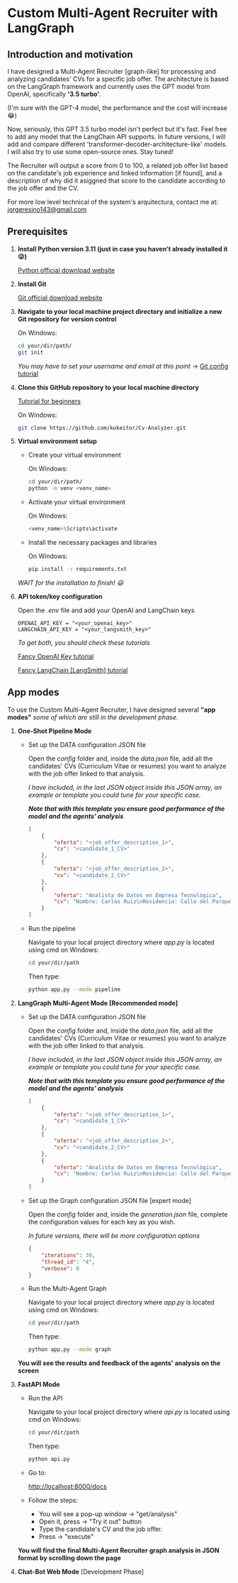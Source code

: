 # **Custom Multi-Agent Recruiter with LangGraph**

## **Introduction and motivation**

I have designed a Multi-Agent Recruiter [graph-like] for processing and analyzing candidates' CVs for a specific job offer. The architecture is based on the LangGraph framework and currently uses the GPT model from OpenAI, specifically **'3.5 turbo'**. 

(I'm sure with the GPT-4 model, the performance and the cost will increase :joy:)

Now, seriously, this GPT 3.5 turbo model isn't perfect but it's fast. Feel free to add any model that the LangChain API supports. In future versions, I will add and compare different 'transformer-decoder-architecture-like' models. I will also try to use some open-source ones. Stay tuned!

The Recruiter will output a score from 0 to 100, a related job offer list based on the candidate's job experience and linked information [if found], and a description of why did it asiggned that score to the candidate according to the job offer and the CV.

For more low level technical of the system's arquitectura, contact me at: jorgeresino143@gmail.com

## **Prerequisites**

1. **Install Python version 3.11 (just in case you haven’t already installed it :stuck_out_tongue_winking_eye:)**

   [Python official download website](https://www.python.org/downloads/)

2. **Install Git**

   [Git official download website](https://www.git-scm.com/downloads)

3. **Navigate to your local machine project directory and initialize a new Git repository for version control**

    On Windows:
    ```sh
    cd your/dir/path/
    git init
    ```

    *You may have to set your username and email at this point* -> [Git config tutorial](https://www.youtube.com/watch?v=yDntCIs-IJM)

4. **Clone this GitHub repository to your local machine directory**

    [Tutorial for beginners](https://www.youtube.com/watch?v=q9wc7hUrW8U)

    On Windows:
    ```sh
    git clone https://github.com/kokeitor/Cv-Analyzer.git
    ```
   
5. **Virtual environment setup**
  
    - Create your virtual environment
    
        On Windows:
        ```sh
        cd your/dir/path/
        python -m venv <venv_name>
        ```

    - Activate your virtual environment
    
        On Windows:
        ```sh
        <venv_name>\Scripts\activate
        ```

    - Install the necessary packages and libraries

        On Windows:
        ```sh
        pip install -r requirements.txt
        ```

    *WAIT for the installation to finish! :smiley:*

6. **API token/key configuration**
   
   Open the *.env* file and add your OpenAI and LangChain keys
   ```
   OPENAI_API_KEY = "<your_openai_key>"
   LANGCHAIN_API_KEY = "<your_langsmith_key>"
   ```
    *To get both, you should check these tutorials*

   [Fancy OpenAI Key tutorial](https://www.youtube.com/watch?v=aVog4J6nIAU)

   [Fancy LangChain [LangSmith] tutorial](https://www.youtube.com/watch?v=bE9sf9vGsrM)

## **App modes**

To use the Custom Multi-Agent Recruiter, I have designed several **"app modes"** *some of which are still in the development phase*.

1. **One-Shot Pipeline Mode**

    - Set up the DATA configuration JSON file 

        Open the *config* folder and, inside the *data.json* file, add all the candidates' CVs (Curriculum Vitae or resumes) you want to analyze with the job offer linked to that analysis.

        *I have included, in the last JSON object inside this JSON array, an example or template you could tune for your specific case.*

        ***Note that with this template you ensure good performance of the model and the agents' analysis***

        ```json
        [
            {
                "oferta": "<job_offer_description_1>", 
                "cv": "<candidate_1_CV>"
            },
            { 
                "oferta": "<job_offer_description_2>", 
                "cv": "<candidate_2_CV>"
            },
            {
                "oferta": "Analista de Datos en Empresa Tecnológica",
                "cv": "Nombre: Carlos Ruiz\nResidencia: Calle del Parque 78, Ciudad Central\nCorreo: carlos.ruiz@ejemplo.com\nTeléfono: 555-456-7891\n\nEXPERIENCIA PROFESIONAL\n- Junio 2021 / Presente: Analista de Datos - TechData Solutions\n  Análisis de grandes conjuntos de datos, creación de dashboards, generación de informes.\n\n- Septiembre 2018 / Mayo 2021: Programador - Software Innovators\n  Desarrollo de software, pruebas de calidad, implementación de mejoras.\n\n- Enero 2016 / Agosto 2018: Soporte Técnico - HelpDesk Corp\n  Resolución de incidencias técnicas, soporte al cliente, mantenimiento de sistemas.\n\nFORMACIÓN ACADÉMICA\n- Finalizada en Mayo 2018: Ingeniería Informática, Universidad de Ciudad Central\n\nIDIOMAS\n- Inglés: Fluido (C2) en lectura, Fluido (C2) en oral, Fluido (C2) en escrita\n- Español: Nativo (C2) en lectura, Nativo (C2) en oral, Nativo (C2) en escrita\n\nHABILIDADES\n- Análisis de datos\n- Programación en Python y Java\n- Creación de dashboards\n\nOtros datos\n- Certificación en Data Science, 2020\n- Participación en proyectos de inteligencia artificial\n"
            }
        ]
        ```

    - Run the pipeline

        Navigate to your local project directory where *app.py* is located using cmd on Windows:

        ```sh
        cd your/dir/path
        ``` 

        Then type:
        ```sh
        python app.py --mode pipeline
        ```

2. **LangGraph Multi-Agent Mode [Recommended mode]**

    - Set up the DATA configuration JSON file 

        Open the *config* folder and, inside the *data.json* file, add all the candidates' CVs (Curriculum Vitae or resumes) you want to analyze with the job offer linked to that analysis.

        *I have included, in the last JSON object inside this JSON array, an example or template you could tune for your specific case.*

        ***Note that with this template you ensure good performance of the model and the agents' analysis***

        ```json
        [
            {
                "oferta": "<job_offer_description_1>", 
                "cv": "<candidate_1_CV>"
            },
            { 
                "oferta": "<job_offer_description_2>", 
                "cv": "<candidate_2_CV>"
            },
            {
                "oferta": "Analista de Datos en Empresa Tecnológica",
                "cv": "Nombre: Carlos Ruiz\nResidencia: Calle del Parque 78, Ciudad Central\nCorreo: carlos.ruiz@ejemplo.com\nTeléfono: 555-456-7891\n\nEXPERIENCIA PROFESIONAL\n- Junio 2021 / Presente: Analista de Datos - TechData Solutions\n  Análisis de grandes conjuntos de datos, creación de dashboards, generación de informes.\n\n- Septiembre 2018 / Mayo 2021: Programador - Software Innovators\n  Desarrollo de software, pruebas de calidad, implementación de mejoras.\n\n- Enero 2016 / Agosto 2018: Soporte Técnico - HelpDesk Corp\n  Resolución de incidencias técnicas, soporte al cliente, mantenimiento de sistemas.\n\nFORMACIÓN ACADÉMICA\n- Finalizada en Mayo 2018: Ingeniería Informática, Universidad de Ciudad Central\n\nIDIOMAS\n- Inglés: Fluido (C2) en lectura, Fluido (C2) en oral, Fluido (C2) en escrita\n- Español: Nativo (C2) en lectura, Nativo (C2) en oral, Nativo (C2) en escrita\n\nHABILIDADES\n- Análisis de datos\n- Programación en Python y Java\n- Creación de dashboards\n\nOtros datos\n- Certificación en Data Science, 2020\n- Participación en proyectos de inteligencia artificial\n"
            }
        ]
        ```
    - Set up the Graph configuration JSON file [expert mode]

        Open the *config* folder and, inside the *generation.json* file, complete the configuration values for each key as you wish.

        *In future versions, there will be more configuration options*

        ```json
        {
            "iterations": 30,
            "thread_id": "4",
            "verbose": 0
        }
        ```

    - Run the Multi-Agent Graph

        Navigate to your local project directory where *app.py* is located using cmd on Windows:

        ```sh
        cd your/dir/path
        ``` 

        Then type:
        ```sh
        python app.py --mode graph
        ```

    **You will see the results and feedback of the agents' analysis on the screen**

3. **FastAPI Mode**

    - Run the API

        Navigate to your local project directory where *api.py* is located using cmd on Windows:

        ```sh
        cd your/dir/path
        ``` 

        Then type:
        ```sh
        python api.py 
        ```

    - Go to:
    
        [http://localhost:8000/docs](http://localhost:8000/docs)

    - Follow the steps:

        - You will see a pop-up window -> "get/analysis"
        - Open it, press -> "Try it out" button 
        - Type the candidate's CV and the job offer.
        - Press -> "execute"

    **You will find the final Multi-Agent Recruiter graph analysis in JSON format by scrolling down the page**

4. **Chat-Bot Web Mode** [Development Phase]